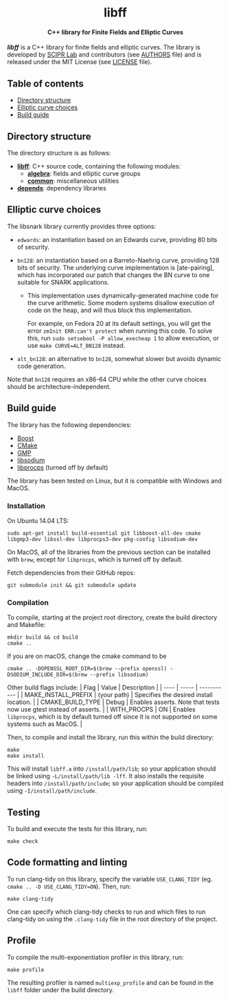 <h1 align="center">libff</h1>
<h4 align="center">C++ library for Finite Fields and Elliptic Curves</h4>

___libff___ is a C++ library for finite fields and elliptic curves. The library is developed by [SCIPR Lab] and contributors (see [AUTHORS] file) and is released under the MIT License (see [LICENSE] file).

## Table of contents

- [Directory structure](#directory-structure)
- [Elliptic curve choices](#elliptic-curve-choices)
- [Build guide](#build-guide)

## Directory structure

The directory structure is as follows:

* [__libff__](libff): C++ source code, containing the following modules:
  * [__algebra__](libff/algebra): fields and elliptic curve groups
  * [__common__](libff/common): miscellaneous utilities
* [__depends__](depends): dependency libraries

## Elliptic curve choices

The libsnark library currently provides three options:

* `edwards`:
   an instantiation based on an Edwards curve, providing 80 bits of security.

* `bn128`:
   an instantiation based on a Barreto-Naehrig curve, providing 128
   bits of security. The underlying curve implementation is
   \[ate-pairing], which has incorporated our patch that changes the
   BN curve to one suitable for SNARK applications.

    *   This implementation uses dynamically-generated machine code for the curve
        arithmetic. Some modern systems disallow execution of code on the heap, and
        will thus block this implementation.

        For example, on Fedora 20 at its default settings, you will get the error
        `zmInit ERR:can't protect` when running this code. To solve this,
        run `sudo setsebool -P allow_execheap 1` to allow execution,
        or use `make CURVE=ALT_BN128` instead.

* `alt_bn128`:
   an alternative to `bn128`, somewhat slower but avoids dynamic code generation.

Note that `bn128` requires an x86-64 CPU while the other curve choices
should be architecture-independent.

## Build guide

The library has the following dependencies:

* [Boost](http://www.boost.org/)
* [CMake](http://cmake.org/)
* [GMP](http://gmplib.org/)
* [libsodium](https://libsodium.gitbook.io/doc/)
* [libprocps](http://packages.ubuntu.com/trusty/libprocps-dev) (turned off by default)

The library has been tested on Linux, but it is compatible with Windows and MacOS.

### Installation

On Ubuntu 14.04 LTS:

```
sudo apt-get install build-essential git libboost-all-dev cmake libgmp3-dev libssl-dev libprocps3-dev pkg-config libsodium-dev
```


On MacOS, all of the libraries from the previous section can be installed with `brew`, except for `libprocps`, which is turned off by default.

Fetch dependencies from their GitHub repos:

```
git submodule init && git submodule update
```

### Compilation

To compile, starting at the project root directory, create the build directory and Makefile:

```
mkdir build && cd build
cmake ..
```

If you are on macOS, change the cmake command to be

```
cmake .. -DOPENSSL_ROOT_DIR=$(brew --prefix openssl) -DSODIUM_INCLUDE_DIR=$(brew --prefix libsodium)
```

Other build flags include:
| Flag | Value | Description |
| ---- | ----- | ----------- |
| MAKE_INSTALL_PREFIX | (your path) | Specifies the desired install location. |
| CMAKE_BUILD_TYPE | Debug | Enables asserts. Note that tests now use gtest instead of asserts. |
| WITH_PROCPS | ON | Enables `libprocps`, which is by default turned off since it is not supported on some systems such as MacOS. |

Then, to compile and install the library, run this within the build directory:
```
make
make install
```

This will install `libff.a` into `/install/path/lib`; so your application should be linked using `-L/install/path/lib -lff`. It also installs the requisite headers into `/install/path/include`; so your application should be compiled using `-I/install/path/include`.

## Testing

To build and execute the tests for this library, run:
```
make check
```

## Code formatting and linting

To run clang-tidy on this library, specify the variable `USE_CLANG_TIDY` (eg. `cmake .. -D USE_CLANG_TIDY=ON`).
Then, run:
```
make clang-tidy
```

One can specify which clang-tidy checks to run and which files to run clang-tidy on using the `.clang-tidy` file in the root directory of the project.

## Profile

To compile the multi-exponentiation profiler in this library, run:
```
make profile
```
The resulting profiler is named `multiexp_profile` and can be found in the `libff` folder under the build directory.

[SCIPR Lab]: http://www.scipr-lab.org/ (Succinct Computational Integrity and Privacy Research Lab)

[LICENSE]: LICENSE (LICENSE file in top directory of libff distribution)

[AUTHORS]: AUTHORS (AUTHORS file in top directory of libff distribution)
